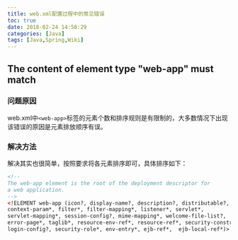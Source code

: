 ```yaml
---
title: web.xml配置过程中的常见错误
toc: true
date: 2018-02-24 14:58:29
categories: [Java]
tags: [Java,Spring,Wiki]
---
```


## The content of element type "web-app" must match

### 问题原因
web.xml中`<web-app>`标签的元素个数和排序规则是有限制的，大多数情况下出现该错误的原因是元素排放顺序有误。

### 解决方法
解决其实也很简单，按照要求将各元素排序即可，具体排序如下：

```xml
<!--
The web-app element is the root of the deployment descriptor for
a web application.
-->
<!ELEMENT web-app (icon?, display-name?, description?, distributable?,
context-param*, filter*, filter-mapping*, listener*, servlet*,
servlet-mapping*, session-config?, mime-mapping*, welcome-file-list?,
error-page*, taglib*, resource-env-ref*, resource-ref*, security-constraint*,
login-config?, security-role*, env-entry*, ejb-ref*,  ejb-local-ref*)>
```
